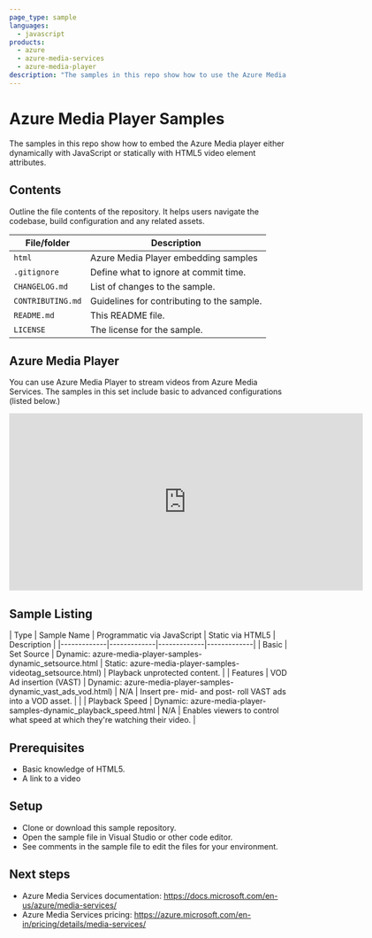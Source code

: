 ```yaml
---
page_type: sample
languages:
  - javascript
products:
  - azure
  - azure-media-services
  - azure-media-player
description: "The samples in this repo show how to use the Azure Media Player in multiple scenarios."  
---
```

 
# Azure Media Player Samples

The samples in this repo show how to embed the Azure Media player either dynamically with JavaScript or statically with HTML5 video element attributes.

## Contents

Outline the file contents of the repository. It helps users navigate the codebase, build configuration and any related assets.

| File/folder       | Description                                |
|-------------------|--------------------------------------------|
| `html`            | Azure Media Player embedding samples       |
| `.gitignore`      | Define what to ignore at commit time.      |
| `CHANGELOG.md`    | List of changes to the sample.             |
| `CONTRIBUTING.md` | Guidelines for contributing to the sample. |
| `README.md`       | This README file.                          |
| `LICENSE`         | The license for the sample.                |

## Azure Media Player

You can use Azure Media Player to stream videos from Azure Media Services. The samples in this set include basic to advanced configurations (listed below.)

<iframe src="https://github.com/Azure-Samples/azure-media-player-samples/blob/master/html/azure-media-player-sample-dynamic-setsource.html" width="640" height="320" allowFullScreen="true" frameBorder="0"></iframe>

## Sample Listing

| Type | Sample Name | Programmatic via JavaScript | Static via HTML5 | Description |
|-------------|-------------|-------------|-------------|
| Basic | Set Source | Dynamic: azure-media-player-samples-dynamic_setsource.html | Static: azure-media-player-samples-videotag_setsource.html) | Playback unprotected content. |
| Features | VOD Ad insertion (VAST) | Dynamic: azure-media-player-samples-dynamic_vast_ads_vod.html) | N/A | Insert pre- mid- and post- roll VAST ads into a VOD asset. |
| | Playback Speed | Dynamic: azure-media-player-samples-dynamic_playback_speed.html | N/A |  Enables viewers to control what speed at which they're watching their video. |

## Prerequisites

- Basic knowledge of HTML5.
- A link to a video

## Setup

- Clone or download this sample repository.
- Open the sample file in Visual Studio or other code editor.
- See comments in the sample file to edit the files for your environment.

## Next steps

- Azure Media Services documentation: https://docs.microsoft.com/en-us/azure/media-services/
- Azure Media Services pricing: https://azure.microsoft.com/en-in/pricing/details/media-services/